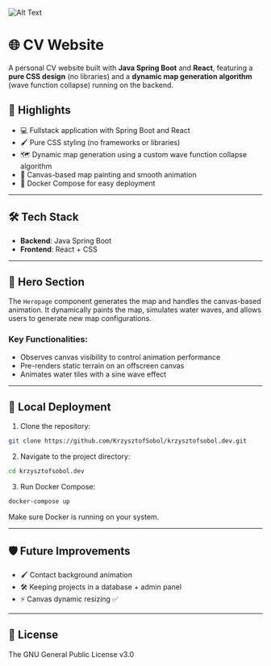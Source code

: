 ![Alt Text](https://github.com/KrzysztofSobol/krzysztofsobol.xyz/blob/master/src/main/resources/title.png)
# 🌐 CV Website

A personal CV website built with **Java Spring Boot** and **React**, featuring a **pure CSS design** (no libraries) and a **dynamic map generation algorithm** (wave function collapse) running on the backend.

## 🎯 Highlights
- 💻 Fullstack application with Spring Boot and React
- 🖌️ Pure CSS styling (no frameworks or libraries)
- 🗺️ Dynamic map generation using a custom wave function collapse algorithm
- 🎨 Canvas-based map painting and smooth animation
- 🐳 Docker Compose for easy deployment

---

## 🛠️ Tech Stack
- **Backend**: Java Spring Boot
- **Frontend**: React + CSS

---

## 🌄 Hero Section
The `Heropage` component generates the map and handles the canvas-based animation. It dynamically paints the map, simulates water waves, and allows users to generate new map configurations.

### Key Functionalities:
- Observes canvas visibility to control animation performance
- Pre-renders static terrain on an offscreen canvas
- Animates water tiles with a sine wave effect

---

## 🚀 Local Deployment

1. Clone the repository:
```bash
git clone https://github.com/KrzysztofSobol/krzysztofsobol.dev.git
```

2. Navigate to the project directory:
```bash
cd krzysztofsobol.dev
```

3. Run Docker Compose:
```bash
docker-compose up
```

Make sure Docker is running on your system.

---

## 🛡️ Future Improvements
- 🖌️ Contact background animation
- 🛠️ Keeping projects in a database + admin panel
- ⚡ Canvas dynamic resizing ✅

---

## 📄 License
The GNU General Public License v3.0
